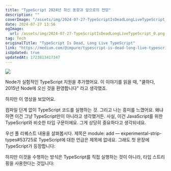 ```yaml
---
title: "TypeScript 2024년 최신 동향과 앞으로의 전망"
description: ""
coverImage: "/assets/img/2024-07-27-TypeScriptIsDeadLongLiveTypeScript_0.png"
date: 2024-07-27 13:56
ogImage: 
  url: /assets/img/2024-07-27-TypeScriptIsDeadLongLiveTypeScript_0.png
tag: Tech
originalTitle: "TypeScript Is Dead, Long Live TypeScript"
link: "https://medium.com/@impure/typescript-is-dead-long-live-typescript-4bd426dcabcb"
isUpdated: true
updatedAt: 1723813417347
---
```




<img src="/assets/img/2024-07-27-TypeScriptIsDeadLongLiveTypeScript_0.png" />

Node가 실험적인 TypeScript 지원을 추가했어요. 이 이야기를 읽을 때, "쿨하다, 2015년 Node에 오신 것을 환영합니다" 라고 생각했죠.

하지만 이 영상을 보았어요.

컴파일 단계 없이 TypeScript 코드를 실행하는 것. 그리고 나는 흥미를 느꼈어요. 왜냐하면 이건 그냥 TypeScript만이 아니라고 생각했거든. 사실, 이건 JavaScript를 위한 TypeScript와 비슷한 타입 구문이에요. 그게 상당히 중요하다고 생각되네요.

<div class="content-ad"></div>

우선 풀 리퀘스트 내용을 살펴봅시다. 제목은 module: add — experimental-strip-types#53725로 TypeScript에 대한 언급은 제목에 없네요. 그래도 첫 문장에 TypeScript가 등장합니다:

하지만 이것을 수행하는 방식은 TypeScript를 직접 실행하는 것이 아니라, 타입 스트리핑을 사용한다는 것입니다: